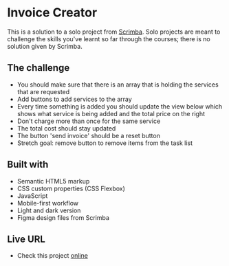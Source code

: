 # Invoice Creator

This is a solution to a solo project from [Scrimba](https://www.scrimba.com).
Solo projects are meant to challenge the skills you've learnt so far through the courses; there is no solution given by Scrimba.

## The challenge

- You should make sure that there is an array that is holding the services that are requested
- Add buttons to add services to the array
- Every time something is added you should update the view below which shows what service is being added and the total price on the right
- Don't charge more than once for the same service
- The total cost should stay updated
- The button 'send invoice' should be a reset button
- Stretch goal: remove button to remove items from the task list

## Built with

- Semantic HTML5 markup
- CSS custom properties (CSS Flexbox)
- JavaScript
- Mobile-first workflow
- Light and dark version
- Figma design files from Scrimba

## Live URL

- Check this project [online](invoice.ullavs.nl)
